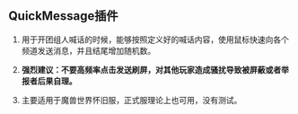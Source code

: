 ## QuickMessage插件

1. 用于开团组人喊话的时候，能够按照定义好的喊话内容，使用鼠标快速向各个频道发送消息，并且结尾增加随机数。

2. **强烈建议：不要高频率点击发送刷屏，对其他玩家造成骚扰导致被屏蔽或者举报者后果自理。**

3. 主要适用于魔兽世界怀旧服，正式服理论上也可用，没有测试。